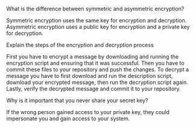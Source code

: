 What is the difference between symmetric and asymmetric encryption?   

Symmetric encryption uses the same key for encryption and decryption. Asymmetric encryption uses a public key for encryption and a private key for decryption.



Explain the steps of the encryption and decryption process

First you have to encrypt a message by downloading and running the encryption script and ensuring that it was successful. Then you have to commit these files to your repository and push the changes. To decrypt a message you have to first download and run the description script, download your encrypted message, then run the decryption script again. Lastly, verify the decrypted message and commit it to your repository. 



Why is it important that you never share your secret key?

If the wrong person gained access to your private key, they could impersonate you and gain access to your system.

